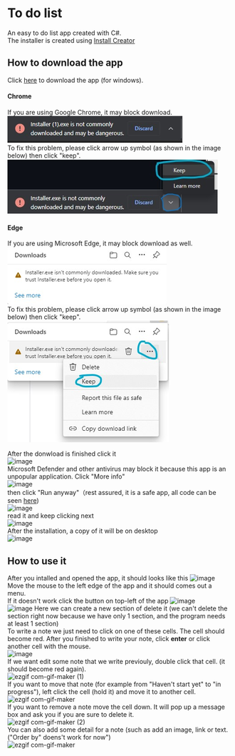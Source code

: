 # To do list
An easy to do list app created with C#.  
The installer is created using [Install Creator](https://www.clickteam.com/install-creator-2)

## How to download the app
Click [here](https://github.com/LucaYan0506/To-do-list/releases/download/v1.0.1/installer.exe) to download the app (for windows). 
#### Chrome
If you are using Google Chrome, it may block download.   
![image](https://github.com/LucaYan0506/Binary-code-Puzzle/blob/master/screenshot/Screenshot%202022-02-21%20202953.jpg)    
To fix this problem, please click arrow up symbol (as shown in the image below) then click "keep".  
![image](https://github.com/LucaYan0506/Binary-code-Puzzle/blob/master/screenshot/Screenshot%202022-02-21%20201656.jpg)  

#### Edge
If you are using Microsoft Edge, it may block download as well.   
![image](https://github.com/LucaYan0506/Binary-code-Puzzle/blob/master/screenshot/Screenshot%202022-02-21%20202803.jpg)  
To fix this problem, please click arrow up symbol (as shown in the image below) then click "keep".  
![image](https://github.com/LucaYan0506/Binary-code-Puzzle/blob/master/screenshot/Screenshot%202022-02-21%20202859.jpg)  

After the donwload is finished click it  
![image](https://user-images.githubusercontent.com/83918638/155171074-a1149aef-6142-4513-81e8-4eeeb3a12ed4.png)   
Microsoft Defender and other antivirus may block it because this app is an unpopular application. Click "More info"  
![image](https://user-images.githubusercontent.com/83918638/155171920-3f0ad496-f25a-4735-8e3b-4eb4617dfd01.png)  
then click "Run anyway"（rest assured, it is a safe app, all code can be seen [here](#))  
![image](https://user-images.githubusercontent.com/83918638/155171870-ee4f4330-7a32-4890-9c01-1deaccd2da12.png)  
read it and keep clicking next  
![image](https://user-images.githubusercontent.com/83918638/158447821-2bdc1ad9-1732-400c-b90c-fc413316fdfd.png)  
After the installation, a copy of it will be on desktop   
![image](https://user-images.githubusercontent.com/83918638/158447926-90559068-f3d0-43f9-8bae-4f7a283d9170.png)  

## How to use it 
After you intalled and opened the app, it should looks like this 
![image](https://user-images.githubusercontent.com/83918638/158448457-9ffc1d95-9838-4650-836c-afd27de1c9c6.png)     
Move the mouse to the left edge of the app and it should comes out a menu.  
If it doesn't work click the button on top-left of the app ![image](https://user-images.githubusercontent.com/83918638/158448790-e101ea9f-362e-4f4a-94b5-eb94c74498ca.png)  
![image](https://user-images.githubusercontent.com/83918638/158449290-fec8df47-1609-4013-941c-079bcf8b1dd1.png)
Here we can create a new section of delete it (we can't delete the section right now because we have only 1 section, and the program needs at least 1 section)   
To write a note we just need to click on one of these cells. The cell should become red. After you finished to write your note, click **enter** or click another cell with the mouse.   
![image](https://user-images.githubusercontent.com/83918638/158449610-6b7d1939-3615-4ea0-ad76-c1eb5cf7a1d4.png)  
If we want edit some note that we write previouly, double click that cell. (it should become red again).   
![ezgif com-gif-maker (1)](https://user-images.githubusercontent.com/83918638/158455994-625def10-ad50-4bcd-8154-96801044661e.gif)   
If you want to move that note (for example from "Haven't start yet" to "in progress"), left click the cell (hold it) and move it to another cell.    
![ezgif com-gif-maker](https://user-images.githubusercontent.com/83918638/158455162-8aeee39c-a5fd-4735-a785-4ea6c7e04f31.gif)  
If you want to remove a note move the cell down. It will pop up a message box and ask you if you are sure to delete it.  
![ezgif com-gif-maker (2)](https://user-images.githubusercontent.com/83918638/158456381-700a77b1-9093-42b3-8b16-4e714c7928b5.gif)  
You can also add some detail for a note (such as add an image, link or text.("Order by" doens't work for now")    
![ezgif com-gif-maker](https://user-images.githubusercontent.com/83918638/158456959-0e8286a7-df01-49f6-a948-1ef223014c9a.gif)  

